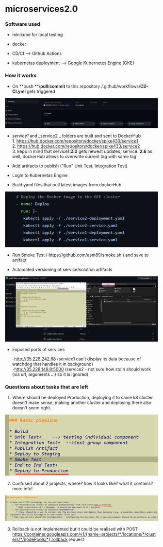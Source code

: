 # microservices2.0

### Software used

- minikube for local testing

- docker

- CD/CI --> Github Actions

- kubernetas deployment --> Google Kubernetes Engine (GKE) 

### How it works

- On **push **/**pull**/**commit** to this repository /.github/workflows/**CD-CI.yml** gets triggered 


![Alt text](/images/Screenshot_1.png?raw=true "Optional Title") 
 
  - _service1_ and _service2 _ folders are built and sent to DockerHub \
         1. https://hub.docker.com/repository/docker/spike433/service1 \
         2. https://hub.docker.com/repository/docker/spike433/service2 \
         3. kepp in mind that service1:**2.0** gets newest updates, service: **2.6** as well, dockerHub allows to overwrite current tag with same tag


- Add artifacts to publish  ("Run" Unit Test, Integration Test)  

- Login to Kubernetas Engine

- Build yaml files that pull latest images from dockerHub  


![Alt text](/images/Screenshot_2.png?raw=true "Optional Title") 


- Run Smoke Test ( https://github.com/asm89/smoke.sh ) and save to artifact

- Automated versioning of service/solution artifacts

![Alt text](/images/Screenshot_3.png?raw=true "Optional Title")

- Exposed ports of services 
   
   -http://35.228.242.68      (service1 can't display its data because of watchdog that handles it in background)\
   -http://35.228.149.8:5000  (service2 - not sure how stdin should work (via url, arguments ...) so it is ignored)

### Questions about tasks that are left

1. Where should be deployed Production, deploying it to same k8 cluster doesn't make sense, making another cluster and deploying there also doesn't seem right.

![Alt text](/images/Screenshot_4.png?raw=true "Optional Title")

2. Confused about 2 projects, where? how it looks like? what it contains? more info!

![Alt text](/images/Screenshot_5.png?raw=true "Optional Title")

3. Rollback is not implemented but it could be realised with POST https://container.googleapis.com/v1/{name=projects/*/locations/*/clusters/*/nodePools/*}:rollback request









